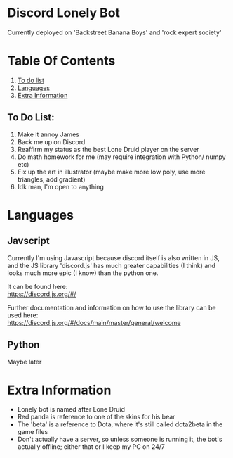 # Discord Lonely Bot
Currently deployed on 'Backstreet Banana Boys' and 'rock expert society'

# Table Of Contents
1. [To do list](#To-Do-List)
2. [Languages](#Languages)
3. [Extra Information](#Extra-Information)

## To Do List: <a name="To-Do-List"></a>
1. Make it annoy James
2. Back me up on Discord
3. Reaffirm my status as the best Lone Druid player on the server
4. Do math homework for me (may require integration with Python/ numpy etc)
5. Fix up the art in illustrator (maybe make more low poly, use more triangles, add gradient)
6. Idk man, I'm open to anything

# Languages <a name="Languages"></a>
## Javscript
Currently I'm using Javascript because discord itself is also written in JS, and the JS library 'discord.js' has much greater capabilities (I think) and looks much more epic (I know) than the python one.

It can be found here: <br>
https://discord.js.org/#/

Further documentation and information on how to use the library can be used here: <br>
https://discord.js.org/#/docs/main/master/general/welcome


## Python
Maybe later


# Extra Information <a name="Extra-Information"></a>
- Lonely bot is named after Lone Druid
- Red panda is reference to one of the skins for his bear
- The 'beta' is a reference to Dota, where it's still called dota2beta in the game files
- Don't actually have a server, so unless someone is running it, the bot's actually offline; either that or I keep my PC on 24/7
